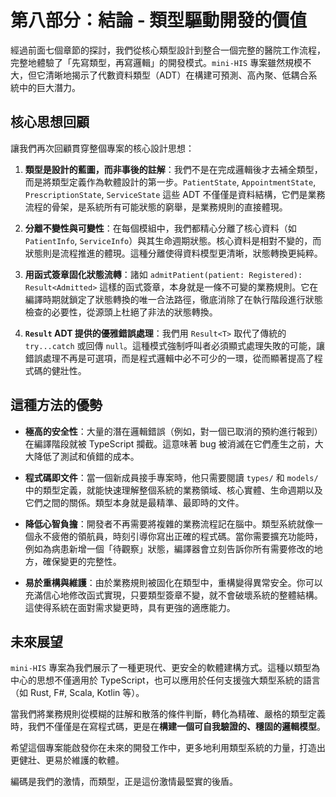 # 第八部分：結論 - 類型驅動開發的價值

經過前面七個章節的探討，我們從核心類型設計到整合一個完整的醫院工作流程，完整地體驗了「先寫類型，再寫邏輯」的開發模式。`mini-HIS` 專案雖然規模不大，但它清晰地揭示了代數資料類型（ADT）在構建可預測、高內聚、低耦合系統中的巨大潛力。

## 核心思想回顧

讓我們再次回顧貫穿整個專案的核心設計思想：

1.  **類型是設計的藍圖，而非事後的註解**：我們不是在完成邏輯後才去補全類型，而是將類型定義作為軟體設計的第一步。`PatientState`, `AppointmentState`, `PrescriptionState`, `ServiceState` 這些 ADT 不僅僅是資料結構，它們是業務流程的骨架，是系統所有可能狀態的窮舉，是業務規則的直接體現。

2.  **分離不變性與可變性**：在每個模組中，我們都精心分離了核心資料（如 `PatientInfo`, `ServiceInfo`）與其生命週期狀態。核心資料是相對不變的，而狀態則是流程推進的體現。這種分離使得資料模型更清晰，狀態轉換更純粹。

3.  **用函式簽章固化狀態流轉**：諸如 `admitPatient(patient: Registered): Result<Admitted>` 這樣的函式簽章，本身就是一條不可變的業務規則。它在編譯時期就鎖定了狀態轉換的唯一合法路徑，徹底消除了在執行階段進行狀態檢查的必要性，從源頭上杜絕了非法的狀態轉換。

4.  **`Result` ADT 提供的優雅錯誤處理**：我們用 `Result<T>` 取代了傳統的 `try...catch` 或回傳 `null`。這種模式強制呼叫者必須顯式處理失敗的可能，讓錯誤處理不再是可選項，而是程式邏輯中必不可少的一環，從而顯著提高了程式碼的健壯性。

## 這種方法的優勢

-   **極高的安全性**：大量的潛在邏輯錯誤（例如，對一個已取消的預約進行報到）在編譯階段就被 TypeScript 攔截。這意味著 bug 被消滅在它們產生之前，大大降低了測試和偵錯的成本。

-   **程式碼即文件**：當一個新成員接手專案時，他只需要閱讀 `types/` 和 `models/` 中的類型定義，就能快速理解整個系統的業務領域、核心實體、生命週期以及它們之間的關係。類型本身就是最精準、最即時的文件。

-   **降低心智負擔**：開發者不再需要將複雜的業務流程記在腦中。類型系統就像一個永不疲倦的領航員，時刻引導你寫出正確的程式碼。當你需要擴充功能時，例如為病患新增一個「待觀察」狀態，編譯器會立刻告訴你所有需要修改的地方，確保變更的完整性。

-   **易於重構與維護**：由於業務規則被固化在類型中，重構變得異常安全。你可以充滿信心地修改函式實現，只要類型簽章不變，就不會破壞系統的整體結構。這使得系統在面對需求變更時，具有更強的適應能力。

## 未來展望

`mini-HIS` 專案為我們展示了一種更現代、更安全的軟體建構方式。這種以類型為中心的思想不僅適用於 TypeScript，也可以應用於任何支援強大類型系統的語言（如 Rust, F#, Scala, Kotlin 等）。

當我們將業務規則從模糊的註解和散落的條件判斷，轉化為精確、嚴格的類型定義時，我們不僅僅是在寫程式碼，更是在**構建一個可自我驗證的、穩固的邏輯模型**。

希望這個專案能啟發你在未來的開發工作中，更多地利用類型系統的力量，打造出更健壯、更易於維護的軟體。

編碼是我們的激情，而類型，正是這份激情最堅實的後盾。